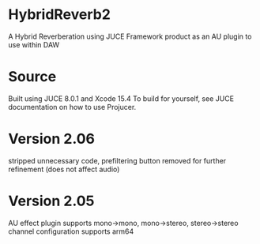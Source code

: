 # HybridReverb2
A Hybrid Reverberation using JUCE Framework
product as an AU plugin to use within DAW




# Source
Built using JUCE 8.0.1 and Xcode 15.4
To build for yourself, see JUCE documentation on how to use Projucer. 




# Version 2.06
stripped unnecessary code, prefiltering button removed for further refinement (does not affect audio)


# Version 2.05
AU effect plugin
supports mono->mono, mono->stereo, stereo->stereo channel configuration
supports arm64

